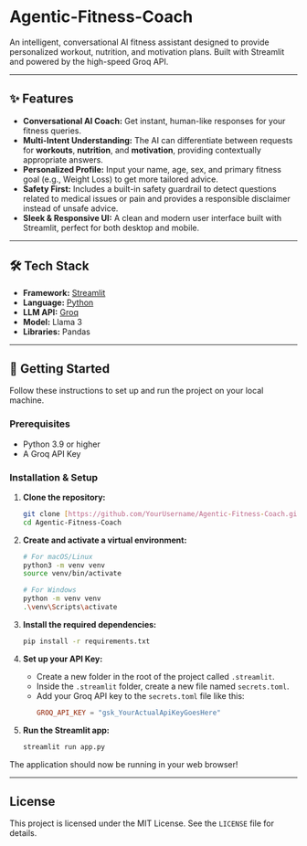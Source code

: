 # Agentic-Fitness-Coach
An intelligent, conversational AI fitness assistant designed to provide personalized workout, nutrition, and motivation plans. Built with Streamlit and powered by the high-speed Groq API.


---

## ✨ Features

- **Conversational AI Coach:** Get instant, human-like responses for your fitness queries.
- **Multi-Intent Understanding:** The AI can differentiate between requests for **workouts**, **nutrition**, and **motivation**, providing contextually appropriate answers.
- **Personalized Profile:** Input your name, age, sex, and primary fitness goal (e.g., Weight Loss) to get more tailored advice.
- **Safety First:** Includes a built-in safety guardrail to detect questions related to medical issues or pain and provides a responsible disclaimer instead of unsafe advice.
- **Sleek & Responsive UI:** A clean and modern user interface built with Streamlit, perfect for both desktop and mobile.

---

## 🛠️ Tech Stack

- **Framework:** [Streamlit](https://streamlit.io/)
- **Language:** [Python](https://www.python.org/)
- **LLM API:** [Groq](https://groq.com/)
- **Model:** Llama 3
- **Libraries:** Pandas

---

## 🚀 Getting Started

Follow these instructions to set up and run the project on your local machine.

### Prerequisites

- Python 3.9 or higher
- A Groq API Key

### Installation & Setup

1.  **Clone the repository:**
    ```bash
    git clone [https://github.com/YourUsername/Agentic-Fitness-Coach.git](https://github.com/YourUsername/Agentic-Fitness-Coach.git)
    cd Agentic-Fitness-Coach
    ```

2.  **Create and activate a virtual environment:**
    ```bash
    # For macOS/Linux
    python3 -m venv venv
    source venv/bin/activate

    # For Windows
    python -m venv venv
    .\venv\Scripts\activate
    ```

3.  **Install the required dependencies:**
    ```bash
    pip install -r requirements.txt
    ```

4.  **Set up your API Key:**
    - Create a new folder in the root of the project called `.streamlit`.
    - Inside the `.streamlit` folder, create a new file named `secrets.toml`.
    - Add your Groq API key to the `secrets.toml` file like this:
      ```toml
      GROQ_API_KEY = "gsk_YourActualApiKeyGoesHere"
      ```

5.  **Run the Streamlit app:**
    ```bash
    streamlit run app.py
    ```

The application should now be running in your web browser!

---

## License

This project is licensed under the MIT License. See the `LICENSE` file for details.
